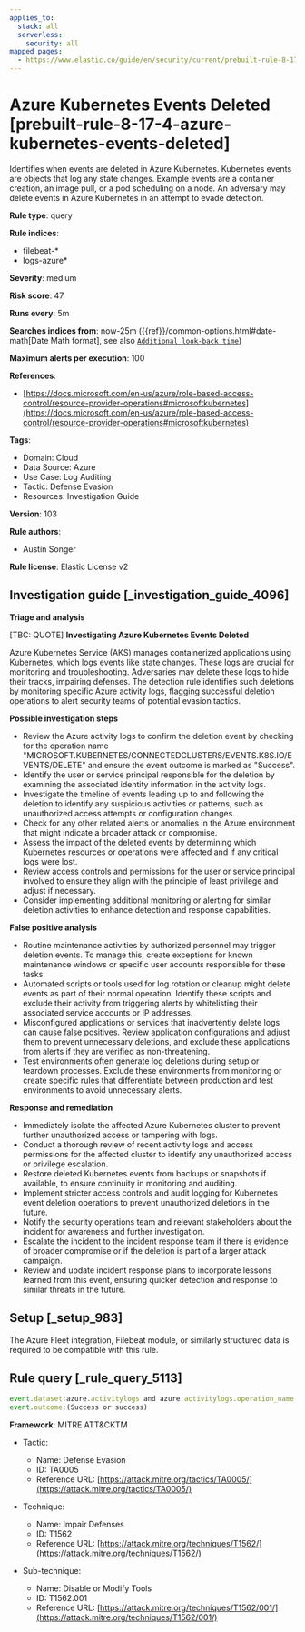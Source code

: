 ```yaml
---
applies_to:
  stack: all
  serverless:
    security: all
mapped_pages:
  - https://www.elastic.co/guide/en/security/current/prebuilt-rule-8-17-4-azure-kubernetes-events-deleted.html
---
```


# Azure Kubernetes Events Deleted [prebuilt-rule-8-17-4-azure-kubernetes-events-deleted]

Identifies when events are deleted in Azure Kubernetes. Kubernetes events are objects that log any state changes. Example events are a container creation, an image pull, or a pod scheduling on a node. An adversary may delete events in Azure Kubernetes in an attempt to evade detection.

**Rule type**: query

**Rule indices**:

* filebeat-*
* logs-azure*

**Severity**: medium

**Risk score**: 47

**Runs every**: 5m

**Searches indices from**: now-25m ({{ref}}/common-options.html#date-math[Date Math format], see also [`Additional look-back time`](docs-content://solutions/security/detect-and-alert/create-detection-rule.md#rule-schedule))

**Maximum alerts per execution**: 100

**References**:

* [https://docs.microsoft.com/en-us/azure/role-based-access-control/resource-provider-operations#microsoftkubernetes](https://docs.microsoft.com/en-us/azure/role-based-access-control/resource-provider-operations#microsoftkubernetes)

**Tags**:

* Domain: Cloud
* Data Source: Azure
* Use Case: Log Auditing
* Tactic: Defense Evasion
* Resources: Investigation Guide

**Version**: 103

**Rule authors**:

* Austin Songer

**Rule license**: Elastic License v2

## Investigation guide [_investigation_guide_4096]

**Triage and analysis**

[TBC: QUOTE]
**Investigating Azure Kubernetes Events Deleted**

Azure Kubernetes Service (AKS) manages containerized applications using Kubernetes, which logs events like state changes. These logs are crucial for monitoring and troubleshooting. Adversaries may delete these logs to hide their tracks, impairing defenses. The detection rule identifies such deletions by monitoring specific Azure activity logs, flagging successful deletion operations to alert security teams of potential evasion tactics.

**Possible investigation steps**

* Review the Azure activity logs to confirm the deletion event by checking for the operation name "MICROSOFT.KUBERNETES/CONNECTEDCLUSTERS/EVENTS.K8S.IO/EVENTS/DELETE" and ensure the event outcome is marked as "Success".
* Identify the user or service principal responsible for the deletion by examining the associated identity information in the activity logs.
* Investigate the timeline of events leading up to and following the deletion to identify any suspicious activities or patterns, such as unauthorized access attempts or configuration changes.
* Check for any other related alerts or anomalies in the Azure environment that might indicate a broader attack or compromise.
* Assess the impact of the deleted events by determining which Kubernetes resources or operations were affected and if any critical logs were lost.
* Review access controls and permissions for the user or service principal involved to ensure they align with the principle of least privilege and adjust if necessary.
* Consider implementing additional monitoring or alerting for similar deletion activities to enhance detection and response capabilities.

**False positive analysis**

* Routine maintenance activities by authorized personnel may trigger deletion events. To manage this, create exceptions for known maintenance windows or specific user accounts responsible for these tasks.
* Automated scripts or tools used for log rotation or cleanup might delete events as part of their normal operation. Identify these scripts and exclude their activity from triggering alerts by whitelisting their associated service accounts or IP addresses.
* Misconfigured applications or services that inadvertently delete logs can cause false positives. Review application configurations and adjust them to prevent unnecessary deletions, and exclude these applications from alerts if they are verified as non-threatening.
* Test environments often generate log deletions during setup or teardown processes. Exclude these environments from monitoring or create specific rules that differentiate between production and test environments to avoid unnecessary alerts.

**Response and remediation**

* Immediately isolate the affected Azure Kubernetes cluster to prevent further unauthorized access or tampering with logs.
* Conduct a thorough review of recent activity logs and access permissions for the affected cluster to identify any unauthorized access or privilege escalation.
* Restore deleted Kubernetes events from backups or snapshots if available, to ensure continuity in monitoring and auditing.
* Implement stricter access controls and audit logging for Kubernetes event deletion operations to prevent unauthorized deletions in the future.
* Notify the security operations team and relevant stakeholders about the incident for awareness and further investigation.
* Escalate the incident to the incident response team if there is evidence of broader compromise or if the deletion is part of a larger attack campaign.
* Review and update incident response plans to incorporate lessons learned from this event, ensuring quicker detection and response to similar threats in the future.


## Setup [_setup_983]

The Azure Fleet integration, Filebeat module, or similarly structured data is required to be compatible with this rule.


## Rule query [_rule_query_5113]

```js
event.dataset:azure.activitylogs and azure.activitylogs.operation_name:"MICROSOFT.KUBERNETES/CONNECTEDCLUSTERS/EVENTS.K8S.IO/EVENTS/DELETE" and
event.outcome:(Success or success)
```

**Framework**: MITRE ATT&CKTM

* Tactic:

    * Name: Defense Evasion
    * ID: TA0005
    * Reference URL: [https://attack.mitre.org/tactics/TA0005/](https://attack.mitre.org/tactics/TA0005/)

* Technique:

    * Name: Impair Defenses
    * ID: T1562
    * Reference URL: [https://attack.mitre.org/techniques/T1562/](https://attack.mitre.org/techniques/T1562/)

* Sub-technique:

    * Name: Disable or Modify Tools
    * ID: T1562.001
    * Reference URL: [https://attack.mitre.org/techniques/T1562/001/](https://attack.mitre.org/techniques/T1562/001/)



